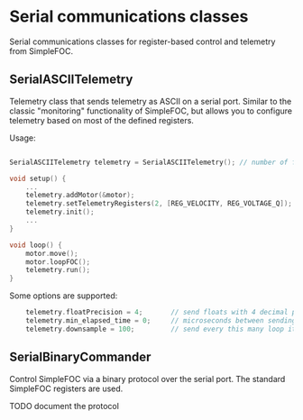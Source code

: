 
# Serial communications classes

Serial communications classes for register-based control and telemetry from SimpleFOC.

## SerialASCIITelemetry

Telemetry class that sends telemetry as ASCII on a serial port. Similar to the classic "monitoring" functionality of SimpleFOC, but allows you to configure telemetry based on most of the defined registers.

Usage:

```c++

SerialASCIITelemetry telemetry = SerialASCIITelemetry(); // number of float digits to display

void setup() {
    ...
    telemetry.addMotor(&motor);
    telemetry.setTelemetryRegisters(2, [REG_VELOCITY, REG_VOLTAGE_Q]);
    telemetry.init();
    ...
}

void loop() {
    motor.move();
    motor.loopFOC();
    telemetry.run();
}
```

Some options are supported:

```c++
    telemetry.floatPrecision = 4;       // send floats with 4 decimal places
    telemetry.min_elapsed_time = 0;     // microseconds between sending telemetry
    telemetry.downsample = 100;         // send every this many loop iterations
```



## SerialBinaryCommander

Control SimpleFOC via a binary protocol over the serial port. The standard SimpleFOC registers are used.

TODO document the protocol